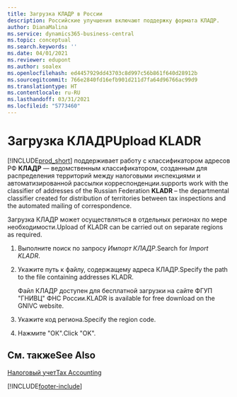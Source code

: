 ```yaml
---
title: Загрузка КЛАДР в России
description: Российские улучшения включают поддержку формата КЛАДР.
author: DianaMalina
ms.service: dynamics365-business-central
ms.topic: conceptual
ms.search.keywords: ''
ms.date: 04/01/2021
ms.reviewer: edupont
ms.author: soalex
ms.openlocfilehash: ed4457929dd43703c8d997c56b861f640d28912b
ms.sourcegitcommit: 766e2840fd16efb901d211d7fa64d96766ac99d9
ms.translationtype: HT
ms.contentlocale: ru-RU
ms.lasthandoff: 03/31/2021
ms.locfileid: "5773460"
---
```

# <a name="upload-kladr"></a><span data-ttu-id="b44d5-103">Загрузка КЛАДР</span><span class="sxs-lookup"><span data-stu-id="b44d5-103">Upload KLADR</span></span>

[!INCLUDE[prod_short](../../includes/prod_short.md)] <span data-ttu-id="b44d5-104">поддерживает работу с классификатором адресов РФ **КЛАДР** — ведомственным классификатором, созданным для распределения территорий между налоговыми инспекциями и автоматизированной рассылки корреспонденции.</span><span class="sxs-lookup"><span data-stu-id="b44d5-104">supports work with the classifier of addresses of the Russian Federation **KLADR** – the departmental classifier created for distribution of territories between tax inspections and the automated mailing of correspondence.</span></span>

<span data-ttu-id="b44d5-105">Загрузка КЛАДР может осуществляться в отдельных регионах по мере необходимости.</span><span class="sxs-lookup"><span data-stu-id="b44d5-105">Upload of KLADR can be carried out on separate regions as required.</span></span>  

1. <span data-ttu-id="b44d5-106">Выполните поиск по запросу *Импорт КЛАДР*.</span><span class="sxs-lookup"><span data-stu-id="b44d5-106">Search for *Import KLADR*.</span></span> 

2. <span data-ttu-id="b44d5-107">Укажите путь к файлу, содержащему адреса КЛАДР.</span><span class="sxs-lookup"><span data-stu-id="b44d5-107">Specify the path to the file containing addresses KLADR.</span></span>

   <span data-ttu-id="b44d5-108">Файл КЛАДР доступен для бесплатной загрузки на сайте ФГУП "ГНИВЦ" ФНС России.</span><span class="sxs-lookup"><span data-stu-id="b44d5-108">KLADR is available for free download on the GNIVC website.</span></span>

3. <span data-ttu-id="b44d5-109">Укажите код региона.</span><span class="sxs-lookup"><span data-stu-id="b44d5-109">Specify the region code.</span></span>

4. <span data-ttu-id="b44d5-110">Нажмите "ОК".</span><span class="sxs-lookup"><span data-stu-id="b44d5-110">Click "OK".</span></span>

## <a name="see-also"></a><span data-ttu-id="b44d5-111">См. также</span><span class="sxs-lookup"><span data-stu-id="b44d5-111">See Also</span></span>

[<span data-ttu-id="b44d5-112">Налоговый учет</span><span class="sxs-lookup"><span data-stu-id="b44d5-112">Tax Accounting</span></span>](Tax-Accounting.md)  


[!INCLUDE[footer-include](../../includes/footer-banner.md)]